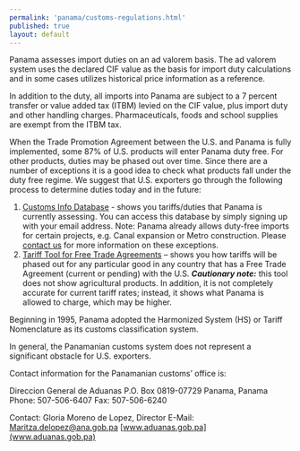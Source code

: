 ```yaml
--- 
permalink: 'panama/customs-regulations.html' 
published: true 
layout: default
---
```

Panama assesses import duties on an ad valorem basis. The ad valorem system uses the declared CIF value as the basis for import duty calculations and in some cases utilizes historical price information as a reference.

In addition to the duty, all imports into Panama are subject to a 7 percent transfer or value added tax (ITBM) levied on the CIF value, plus import duty and other handling charges. Pharmaceuticals, foods and school supplies are exempt from the ITBM tax.

When the Trade Promotion Agreement between the U.S. and Panama is fully implemented, some 87% of U.S. products will enter Panama duty free. For other products, duties may be phased out over time. Since there are a number of exceptions it is a good idea to check what products fall under the duty free regime. We suggest that U.S. exporters go through the following process to determine duties today and in the future:


1.	[Customs Info Database](http://export.customsinfo.com/) - shows you tariffs/duties that Panama is currently assessing. You can access this database by simply signing up with your email address. Note: Panama already allows duty-free imports for certain projects, e.g. Canal expansion or Metro construction. Please [contact us](http://export.gov/panama/contactus/index.asp) for more information on these exceptions.
2.	[Tariff Tool for Free Trade Agreements](http://export.gov/fta/ftatarifftool/ftamain.aspx) – shows you how tariffs will be phased out for any particular good in any country that has a Free Trade Agreement (current or pending) with the U.S. _**Cautionary note:**_ this tool does not show agricultural products. In addition, it is not completely accurate for current tariff rates; instead, it shows what Panama is allowed to charge, which may be higher.

Beginning in 1995, Panama adopted the Harmonized System (HS) or Tariff Nomenclature as its customs classification system.

In general, the Panamanian customs system does not represent a significant obstacle for U.S. exporters.

Contact information for the Panamanian customs’ office is:

Direccion General de Aduanas P.O. Box 0819-07729 Panama, Panama
Phone: 507-506-6407 Fax: 507-506-6240

Contact: Gloria Moreno de Lopez, Director E-Mail: [Maritza.delopez@ana.gob.pa](maritiza.delopez@ana.gob.pa)
[www.aduanas.gob.pa](www.aduanas.gob.pa)
